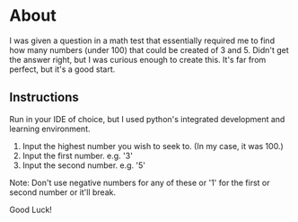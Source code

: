 # About
I was given a question in a math test that essentially required me to find how many numbers (under 100) that could be created of 3 and 5.
Didn't get the answer right, but I was curious enough to create this. It's far from perfect, but it's a good start.


## Instructions
Run in your IDE of choice, but I used python's integrated development and learning environment.

1. Input the highest number you wish to seek to. (In my case, it was 100.)
2. Input the first number. e.g. '3'
3. Input the second number. e.g. '5'

Note: Don't use negative numbers for any of these or '1' for the first or second number or it'll break.

Good Luck!
